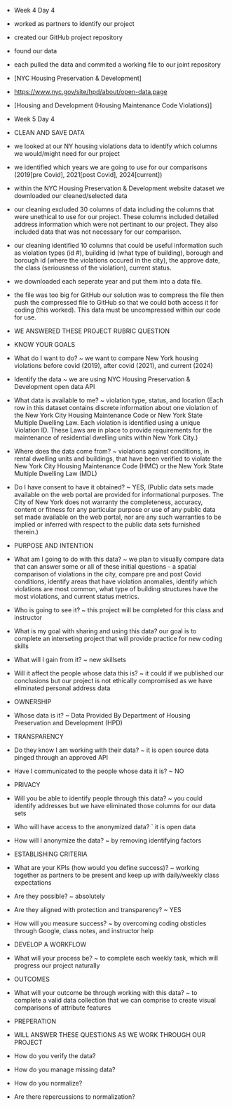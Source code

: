 - Week 4 Day 4 
- worked as partners to identify our project
- created our GitHub project repository
- found our data
- each pulled the data and commited a working file to our joint repository
- [NYC Housing Preservation & Development]
- https://www.nyc.gov/site/hpd/about/open-data.page
- [Housing and Development (Housing Maintenance Code Violations)]
  

- Week 5 Day 4
- CLEAN AND SAVE DATA
- we looked at our NY housing violations data to identify which columns we would/might need for our project
- we identified which years we are going to use for our comparisons (2019[pre Covid], 2021[post Covid], 2024[current])
- within the NYC Housing Preservation & Development website dataset we downloaded our cleaned/selected data
- our cleaning excluded 30 columns of data including the columns that were unethical to use for our project. These columns included detailed address information which were not pertinant to our project. They also included data that was not necessary for our comparison.
- our cleaning identified 10 columns that could be useful information such as violation types (id #), building id (what type of building), borough and borough id    (where the violations occured in the city), the approve date, the class (seriousness of the violation), current status.
- we downloaded each seperate year and put them into a data file.
- the file was too big for GitHub our solution was to compress the file then push the compressed file to GitHub so that we could both access it for coding (this worked). This data must be uncompressed within our code for use.  

- WE ANSWERED THESE PROJECT RUBRIC QUESTION
- KNOW YOUR GOALS
- What do I want to do? ~ we want to compare New York housing violations before covid (2019), after covid (2021), and current (2024)
- Identify the data ~ we are using NYC Housing Preservation & Development open data API
- What data is available to me? ~ violation type, status, and location (Each row in this dataset contains discrete information about one violation of the New York City Housing Maintenance Code or New York State Multiple Dwelling Law. Each violation is identified using a unique Violation ID. These Laws are in place to provide requirements for the maintenance of residential dwelling units within New York City.)
- Where does the data come from? ~ violations against conditions, in rental dwelling units and buildings, that have been verified to violate the New York City   Housing Maintenance Code (HMC) or the New York State Multiple Dwelling Law (MDL)
- Do I have consent to have it obtained? ~ YES, (Public data sets made available on the web portal are provided for informational purposes. The City of New York does not warranty the completeness, accuracy, content or fitness for any particular purpose or use of any public data set made available on the web portal, nor are any such warranties to be implied or inferred with respect to the public data sets furnished therein.)
  
- PURPOSE AND INTENTION
- What am I going to do with this data? ~ we plan to visually compare data that can answer some or all of these initial questions - a spatial comparison of violations in the city, compare pre and post Covid conditions, identify areas that have violation anomalies, identify which violations are most common, what type of building structures have the most violations, and current status metrics.
- Who is going to see it? ~ this project will be completed for this class and instructor
- What is my goal with sharing and using this data? our goal is to complete an interseting project that will provide practice for new coding skills
- What will I gain from it? ~ new skillsets
- Will it affect the people whose data this is? ~ it could if we published our conclusions but our project is not ethically compromised as we have eliminated personal address data 
  
- OWNERSHIP
- Whose data is it? ~ Data Provided By
Department of Housing Preservation and Development (HPD)
  
- TRANSPARENCY
- Do they know I am working with their data? ~ it is open source data pinged through an approved API
- Have I communicated to the people whose data it is? ~ NO
  
- PRIVACY
- Will you be able to identify people through this data? ~ you could identify addresses but we have eliminated those columns for our data sets
- Who will have access to the anonymized data? ` it is open data
- How will I anonymize the data? ~ by removing identifying factors
  
- ESTABLISHING CRITERIA
- What are your KPIs (how would you define success)? ~ working together as partners to be present and keep up with daily/weekly class expectations
- Are they possible? ~ absolutely
- Are they aligned with protection and transparency? ~ YES
- How will you measure success? ~ by overcoming coding obsticles through Google, class notes, and instructor help
  
- DEVELOP A WORKFLOW
- What will your process be? ~ to complete each weekly task, which will progress our project naturally
  
- OUTCOMES
- What will your outcome be through working with this data? ~ to complete a valid data collection that we can comprise to create visual comparisons of attribute features
  
- PREPERATION
- WILL ANSWER THESE QUESTIONS AS WE WORK THROUGH OUR PROJECT
- How do you verify the data?
- How do you manage missing data?
- How do you normalize?
- Are there repercussions to normalization?